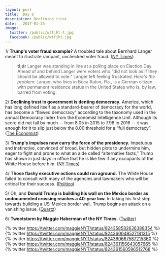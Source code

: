 ```yaml
---
layout: post
title:  Day 6
description: Declining trust.
date:   2017-01-25
image:
  twitter: /public/wtfjht-t.jpg
  facebook: /public/wtfjht.jpg
---
```


1/ **Trump's voter fraud example?** A troubled tale about Bernhard Langer meant to illustrate rampant, unchecked voter fraud. ([NY Times](https://www.nytimes.com/2017/01/25/us/politics/trump-bernhard-langer-voting-fraud.html))

> **tl;dr** Langer was standing in line at a polling place on Election Day. Ahead of and behind Langer were voters who "did not look as if they should be allowed to vote." Langer left feeling frustrated. *Here's the problem:* Langer, who lives in Boca Raton, Fla., is a German citizen with permanent residence status in the United States who is, by law, barred from voting. 

2/ **Declining trust in government is denting democracy.** America, which has long defined itself as a standard-bearer of democracy for the world, has become a “flawed democracy” according to the taxonomy used in the annual Democracy Index from the Economist Intelligence Unit. Although its score did not fall by much -- from 8.05 in 2015 to 7.98 in 2016 -- it was enough for it to slip just below the 8.00 threshold for a “full democracy”. ([The Economist](http://www.economist.com/blogs/graphicdetail/2017/01/daily-chart-20))

3/ **Trump's impulses now carry the force of the presidency.** Impetuous and instinctive, convinced of broad, but hidden plots to undermine him, eager to fight and prone to what an aide called “alternative facts,” Trump has shown in just days in office that he is like few if any occupants of the White House before him. ([NY Times](https://www.nytimes.com/2017/01/25/us/politics/donald-trump-presidency.html))

4/ **Those flashy executive actions could run aground.** The White House failed to consult with many of the agencies and lawmakers who will be critical for their success. ([Politico](http://www.politico.com/story/2017/01/trumps-flashy-executive-actions-could-run-aground-234200))

5/ Oh, and **Donald Trump is building his wall on the Mexico border as undocumented crossing reaches a 40-year low.** In taking his first step towards building a US-Mexico border wall, Trump begins an attack on a vanishing issue. ([Quartz](https://qz.com/894606/trumps-executive-order-to-build-a-us-mexico-border-wall-attacks-a-vanishing-issue/))

6/ **Tweetstorm by Maggie Haberman of the NY Times.** ([Twitter](https://twitter.com/maggieNYT/status/824358582636388354))

{% twitter https://twitter.com/maggieNYT/status/824358582636388354 %}
{% twitter https://twitter.com/maggieNYT/status/824360049527181315 %}
{% twitter https://twitter.com/maggieNYT/status/824360667587215360 %}
{% twitter https://twitter.com/maggieNYT/status/824361156643057665 %}
{% twitter https://twitter.com/maggieNYT/status/824361560596512768 %}